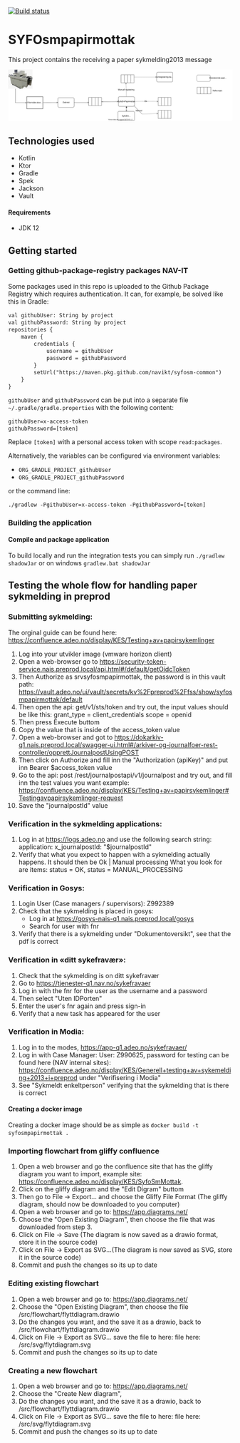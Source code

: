 [![Build status](https://github.com/navikt/syfosmpapirmottak/workflows/Deploy%20to%20dev%20and%20prod/badge.svg)](https://github.com/navikt/syfosmpapirmottak/workflows/Deploy%20to%20dev%20and%20prod/badge.svg)

# SYFOsmpapirmottak
This project contains the receiving a paper sykmelding2013 message

<img src="./src/svg/flyttdiagram.svg" alt="Image of the flow of the paper sykmelding application">

## Technologies used
* Kotlin
* Ktor
* Gradle
* Spek
* Jackson
* Vault

#### Requirements

* JDK 12

## Getting started
### Getting github-package-registry packages NAV-IT
Some packages used in this repo is uploaded to the Github Package Registry which requires authentication. It can, for example, be solved like this in Gradle:
```
val githubUser: String by project
val githubPassword: String by project
repositories {
    maven {
        credentials {
            username = githubUser
            password = githubPassword
        }
        setUrl("https://maven.pkg.github.com/navikt/syfosm-common")
    }
}
```

`githubUser` and `githubPassword` can be put into a separate file `~/.gradle/gradle.properties` with the following content:

```                                                     
githubUser=x-access-token
githubPassword=[token]
```

Replace `[token]` with a personal access token with scope `read:packages`.

Alternatively, the variables can be configured via environment variables:

* `ORG_GRADLE_PROJECT_githubUser`
* `ORG_GRADLE_PROJECT_githubPassword`

or the command line:

```
./gradlew -PgithubUser=x-access-token -PgithubPassword=[token]
```

### Building the application
#### Compile and package application
To build locally and run the integration tests you can simply run `./gradlew shadowJar` or on windows 
`gradlew.bat shadowJar`

## Testing the whole flow for handling paper sykmelding in preprod
### Submitting sykmelding:
The orginal guide can be found here: https://confluence.adeo.no/display/KES/Testing+av+papirsykemlinger
1. Log into your utvikler image (vmware horizon client)
2. Open a web-browser go to https://security-token-service.nais.preprod.local/api.html#/default/getOidcToken
3. Then Authorize as srvsyfosmpapirmottak, the password is in this vault path: https://vault.adeo.no/ui/vault/secrets/kv%2Fpreprod%2Ffss/show/syfosmpapirmottak/default
4. Then open the api: get/v1/sts/token and try out, the input values should be like this:
grant_type = client_credentials 
scope = openid
5. Then press Execute buttom
6. Copy the value that is inside of the access_token value
7. Open a web-browser and got to https://dokarkiv-q1.nais.preprod.local/swagger-ui.html#/arkiver-og-journalfoer-rest-controller/opprettJournalpostUsingPOST
8. Then click on Authorize and fill inn the "Authorization  (apiKey)" and put inn Bearer $access_token value
9. Go to the api: post /rest/journalpostapi/v1/journalpost and try out, and fill inn the test values you want example:
https://confluence.adeo.no/display/KES/Testing+av+papirsykemlinger#Testingavpapirsykemlinger-request
10. Save the "journalpostId" value

### Verification in the sykmelding applications:
1. Log in at https://logs.adeo.no and use the following search string: application: x_journalpostId: "$journalpostId"
2. Verify that what you expect to happen with a sykmelding actually happens. It should then be Ok | Manual processing
   What you look for are items: status = OK, status = MANUAL_PROCESSING 

### Verification in Gosys:
1. Login User (Case managers / supervisors):
   Z992389
2. Check that the sykmelding is placed in gosys:
   - Log in at https://gosys-nais-q1.nais.preprod.local/gosys
   - Search for user with fnr
3. Verify that there is a sykmelding under "Dokumentoversikt", see that the pdf is correct


### Verification in «ditt sykefravær»:
1. Check that the sykmelding is on ditt sykefravær
2. Go to https://tjenester-q1.nav.no/sykefravaer
3. Log in with the fnr for the user as the username and a password
3. Then select "Uten IDPorten"
4. Enter the user's fnr again and press sign-in
5. Verify that a new task has appeared for the user

### Verification in Modia:
1. Log in to the modes, https://app-q1.adeo.no/sykefravaer/
2. Log in with Case Manager: User: Z990625, password for testing can be found here (NAV internal sites):
   https://confluence.adeo.no/display/KES/Generell+testing+av+sykemelding+2013+i+preprod under "Verifisering i Modia"
3. See "Sykmeldt enkeltperson" verifying that the sykmelding that is there is correct

#### Creating a docker image
Creating a docker image should be as simple as `docker build -t syfosmpapirmottak .`


### Importing flowchart from gliffy confluence
1. Open a web browser and go the confluence site that has the gliffy diagram you want to import, example site:
https://confluence.adeo.no/display/KES/SyfoSmMottak.
2. Click on the gliffy diagram and the "Edit Digram" buttom
3. Then go to File -> Export... and choose the Gliffy File Format (The gliffy diagram, should now be downloaded to you computer)
4. Open a web browser and go to: https://app.diagrams.net/
5. Choose the "Open Existing Diagram", then choose the file that was downloaded from step 3.
6. Click on File -> Save (The diagram is now saved as a drawio format, store it in the source code)
7. Click on File -> Export as SVG...(The diagram is now saved as SVG, store it in the source code)
8. Commit and push the changes so its up to date

### Editing existing flowchart
1. Open a web browser and go to: https://app.diagrams.net/
2. Choose the "Open Existing Diagram", then choose the file /src/flowchart/flyttdiagram.drawio
3. Do the changes you want, and the save it as a drawio, back to /src/flowchart/flyttdiagram.drawio
4. Click on File -> Export as SVG... save the file to here: file here: /src/svg/flytdiagram.svg
5. Commit and push the changes so its up to date

### Creating a new flowchart
1. Open a web browser and go to: https://app.diagrams.net/
2. Choose the "Create New diagram",
3. Do the changes you want, and the save it as a drawio, back to /src/flowchart/flyttdiagram.drawio
4. Click on File -> Export as SVG... save the file to here: file here: /src/svg/flytdiagram.svg
5. Commit and push the changes so its up to date
